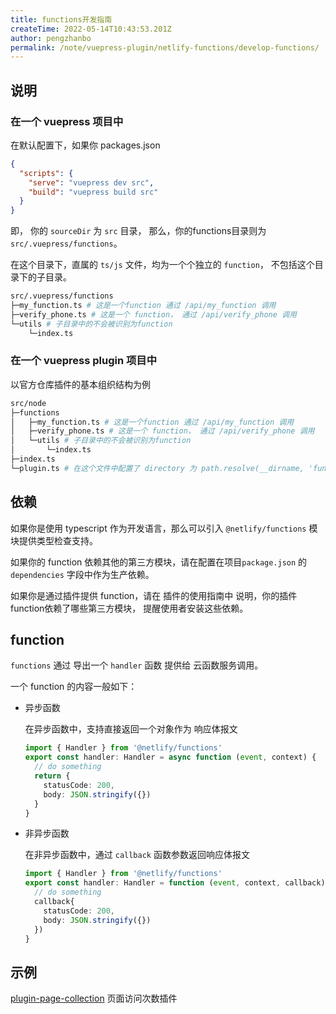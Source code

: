 ```yaml
---
title: functions开发指南
createTime: 2022-05-14T10:43:53.201Z
author: pengzhanbo
permalink: /note/vuepress-plugin/netlify-functions/develop-functions/
---
```


## 说明

### 在一个 vuepress 项目中

在默认配置下，如果你 packages.json
``` json
{
  "scripts": {
    "serve": "vuepress dev src",
    "build": "vuepress build src"
  }
}
```
即， 你的 `sourceDir` 为 `src` 目录， 那么，你的functions目录则为 `src/.vuepress/functions`。

在这个目录下，直属的 `ts/js` 文件，均为一个个独立的 `function`， 不包括这个目录下的子目录。

``` sh
src/.vuepress/functions
├─my_function.ts # 这是一个function 通过 /api/my_function 调用
├─verify_phone.ts # 这是一个 function， 通过 /api/verify_phone 调用
└─utils # 子目录中的不会被识别为function
    └─index.ts
```

### 在一个 vuepress plugin 项目中

以官方仓库插件的基本组织结构为例
``` sh
src/node
├─functions
│   ├─my_function.ts # 这是一个function 通过 /api/my_function 调用
│   ├─verify_phone.ts # 这是一个 function， 通过 /api/verify_phone 调用
│   └─utils # 子目录中的不会被识别为function
│       └─index.ts
├─index.ts
└─plugin.ts # 在这个文件中配置了 directory 为 path.resolve(__dirname, 'functions')
```

## 依赖

如果你是使用 typescript 作为开发语言，那么可以引入 `@netlify/functions` 模块提供类型检查支持。

如果你的 function 依赖其他的第三方模块，请在配置在项目`package.json` 的 `dependencies` 字段中作为生产依赖。

如果你是通过插件提供 function，请在 插件的使用指南中 说明，你的插件function依赖了哪些第三方模块，
提醒使用者安装这些依赖。

## function

`functions` 通过 导出一个 `handler` 函数 提供给 云函数服务调用。

一个 function 的内容一般如下：

- 异步函数
  
  在异步函数中，支持直接返回一个对象作为 响应体报文

  ``` ts
  import { Handler } from '@netlify/functions'
  export const handler: Handler = async function (event, context) {
    // do something
    return {
      statusCode: 200,
      body: JSON.stringify({})
    }
  }
  ```

- 非异步函数
  
  在非异步函数中，通过 `callback` 函数参数返回响应体报文

  ``` ts
  import { Handler } from '@netlify/functions'
  export const handler: Handler = function (event, context, callback) {
    // do something
    callback{
      statusCode: 200,
      body: JSON.stringify({})
    })
  }
  ```

## 示例

[plugin-page-collection](https://github.com/pengzhanbo/vuepress-theme-plume/tree/main/packages/plugin-page-collection)
页面访问次数插件
